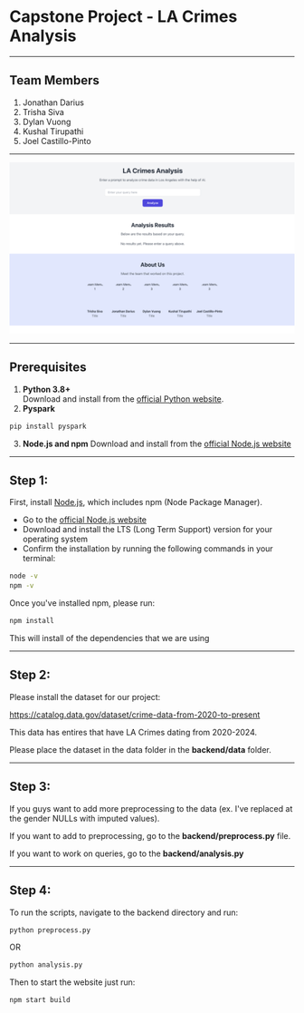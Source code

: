 # Capstone Project - LA Crimes Analysis
****
## Team Members

1. Jonathan Darius
2. Trisha Siva
3. Dylan Vuong
4. Kushal Tirupathi
5. Joel Castillo-Pinto
****

![Picture](demo.png)

****
## Prerequisites
1.  **Python 3.8+**  
  Download and install from the [official Python website](https://www.python.org/downloads/).
2. **Pyspark**
  ```bash
  pip install pyspark
  ```
3. **Node.js and npm**
Download and install from the [official Node.js website](https://nodejs.org/)

****

## Step 1:
First, install [Node.js](https://nodejs.org/), which includes npm (Node Package Manager).

- Go to the [official Node.js website](https://nodejs.org/)
- Download and install the LTS (Long Term Support) version for your operating system
- Confirm the installation by running the following commands in your terminal:

```bash
node -v
npm -v
```

Once you've installed npm, please run:
```bash
npm install
```
This will install of the dependencies that we are using

****
## Step 2:
Please install the dataset for our project:

https://catalog.data.gov/dataset/crime-data-from-2020-to-present

This data has entires that have LA Crimes dating from 2020-2024.

Please place the dataset in the data folder in the **backend/data** folder.
****
## Step 3:
If you guys want to add more preprocessing to the data (ex. I've replaced at the gender NULLs with imputed values).

If you want to add to preprocessing, go to the **backend/preprocess.py** file.

If you want to work on queries, go to the **backend/analysis.py**

****
## Step 4:
To run the scripts, navigate to the backend directory and run:

```bash
python preprocess.py
```

OR

```bash
python analysis.py
```

Then to start the website just run:
```bash
npm start build
```
